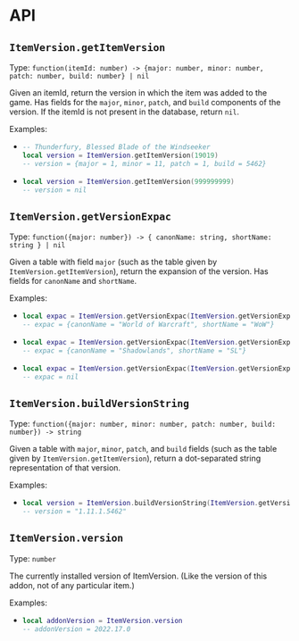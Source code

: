 
# API

## `ItemVersion.getItemVersion`

Type:
`function(itemId: number) -> {major: number, minor: number, patch: number, build: number} | nil`

Given an itemId, return the version in which the item was added to the game. Has fields for the
`major`, `minor`, `patch`, and `build` components of the version. If the itemId is not present in
the database, return `nil`.

Examples:

- ```lua
  -- Thunderfury, Blessed Blade of the Windseeker
  local version = ItemVersion.getItemVersion(19019)
  -- version = {major = 1, minor = 11, patch = 1, build = 5462}
  ```

- ```lua
  local version = ItemVersion.getItemVersion(999999999)
  -- version = nil
  ```

## `ItemVersion.getVersionExpac`

Type: `function({major: number}) -> { canonName: string, shortName: string } | nil`

Given a table with field `major` (such as the table given by `ItemVersion.getItemVersion`), return
the expansion of the version. Has fields for `canonName` and `shortName`.

Examples:

- ```lua
  local expac = ItemVersion.getVersionExpac(ItemVersion.getVersionExpac(19019))
  -- expac = {canonName = "World of Warcraft", shortName = "WoW"}
  ```

- ```lua
  local expac = ItemVersion.getVersionExpac(ItemVersion.getVersionExpac(192466))
  -- expac = {canonName = "Shadowlands", shortName = "SL"}
  ```

- ```lua
  local expac = ItemVersion.getVersionExpac(ItemVersion.getVersionExpac(999999999))
  -- expac = nil
  ```

## `ItemVersion.buildVersionString`

Type: `function({major: number, minor: number, patch: number, build: number}) -> string`

Given a table with `major`, `minor`, `patch`, and `build` fields (such as the table given by
`ItemVersion.getItemVersion`), return a dot-separated string representation of that version.

Examples:

- ```lua
  local version = ItemVersion.buildVersionString(ItemVersion.getVersionExpac(19019))
  -- version = "1.11.1.5462"
  ```

## `ItemVersion.version`

Type: `number`

The currently installed version of ItemVersion. (Like the version of this addon, not of any
particular item.)

Examples:

- ```lua
  local addonVersion = ItemVersion.version
  -- addonVersion = 2022.17.0
  ```